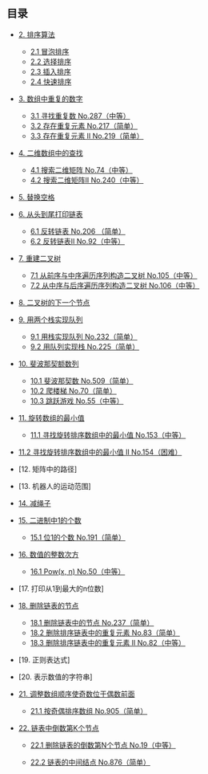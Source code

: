 ## 目录

- [2. 排序算法](./Python.md/#id2)
  - [2.1 冒泡排序](./Python.md/#id21)
  - [2.2 选择排序](./Python.md/#id22)
  - [2.3 插入排序](./Python.md/#id23)
  - [2.4 快速排序](./Python.md/#id24)
  
- [3. 数组中重复的数字](./Python.md/#id3)
  - [3.1 寻找重复数 No.287（中等）](./Python.md/#id31)
  - [3.2 存在重复元素 No.217（简单）](./Python.md/#id32)
  - [3.3 存在重复元素 II No.219（简单）](./Python.md/#id33)
  
- [4. 二维数组中的查找](./Python.md/#id4)
  - [4.1 搜索二维矩阵 No.74（中等）](./Python.md/#id41)
  - [4.2 搜索二维矩阵II No.240（中等）](./Python.md/#id42)
  
- [5. 替换空格](./Python.md/#id5)

- [6. 从头到尾打印链表](./Python.md/#id6)
  - [6.1 反转链表 No.206 （简单）](./Python.md/#id61)
  - [6.2 反转链表II No.92（中等）](./Python.md/#id62)
  
- [7. 重建二叉树](./Python.md/#id7)
  - [7.1 从前序与中序遍历序列构造二叉树 No.105（中等）](./Python.md/#id71)
  - [7.2 从中序与后序遍历序列构造二叉树 No.106（中等）](./Python.md/#id72)
  
- [8. 二叉树的下一个节点](./Python.md/#id8)

- [9. 用两个栈实现队列](./Python.md/#id9)
  
  - [9.1 用栈实现队列 No.232（简单）](./Python.md/#id91)
  - [9.2 用队列实现栈 No.225（简单）](./Python.md/#id92)
  
- [10. 斐波那契额数列](./Python.md/#id10)

  - [10.1 斐波那契数 No.509（简单）](./Python.md/#id101)
  - [10.2 爬楼梯 No.70（简单）](./Python.md/#id102)
  - [10.3 跳跃游戏 No.55（中等）](./Python.md/#id103)

- [11. 旋转数组的最小值](./Python.md/#id11)

  - [11.1 寻找旋转排序数组中的最小值 No.153（中等）](./Python.md/#id111)
  
- [11.2 寻找旋转排序数组中的最小值 II No.154（困难）](./Python.md/#id112)
  
- [12. 矩阵中的路径]

- [13. 机器人的运动范围]

- [14. 减绳子](./Python.md/#id14)

- [15. 二进制中1的个数](./Python.md/#id15)

  - [15.1 位1的个数 No.191（简单）](./Python.md/#id151)
  
- [16. 数值的整数次方](./Python.md/#id16)

  - [16.1 Pow(x, n) No.50（中等）](./Python.md/#id161)

- [17. 打印从1到最大的n位数]

- [18. 删除链表的节点](./Python.md/#id18)

  - [18.1 删除链表中的节点 No.237（简单）](./Python.md/#id181)
  - [18.2 删除排序链表中的重复元素 No.83（简单）](./Python.md/#id182)
  - [18.3 删除排序链表中的重复元素 II No.82（中等）](./Python.md/#id183)

- [19. 正则表达式]

- [20. 表示数值的字符串]

- [21. 调整数组顺序使奇数位于偶数前面](./Python.md/#id21)

  - [21.1 按奇偶排序数组 No.905（简单）](./Python.md/#id211)
  
- [22. 链表中倒数第K个节点](./Python.md/#id22)

  - [22.1 删除链表的倒数第N个节点 No.19（中等）](./Python.md/#id221)

  - [22.2 链表的中间结点 No.876（简单）](./Python.md/#id222)

    

  